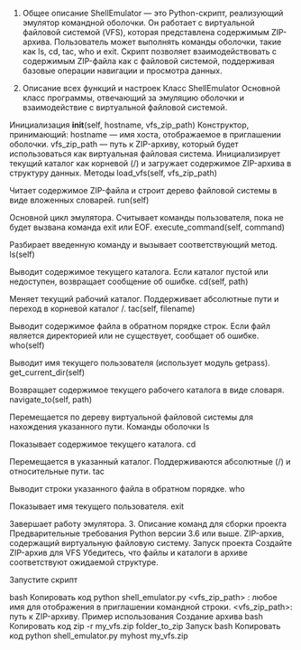 
1. Общее описание
ShellEmulator — это Python-скрипт, реализующий эмулятор командной оболочки. Он работает с виртуальной файловой системой (VFS), которая представлена содержимым ZIP-архива. Пользователь может выполнять команды оболочки, такие как ls, cd, tac, who и exit. Скрипт позволяет взаимодействовать с содержимым ZIP-файла как с файловой системой, поддерживая базовые операции навигации и просмотра данных.

2. Описание всех функций и настроек
Класс ShellEmulator
Основной класс программы, отвечающий за эмуляцию оболочки и взаимодействие с виртуальной файловой системой.

Инициализация
__init__(self, hostname, vfs_zip_path)
Конструктор, принимающий:
hostname — имя хоста, отображаемое в приглашении оболочки.
vfs_zip_path — путь к ZIP-архиву, который будет использоваться как виртуальная файловая система.
Инициализирует текущий каталог как корневой (/) и загружает содержимое ZIP-архива в структуру данных.
Методы
load_vfs(self, vfs_zip_path)

Читает содержимое ZIP-файла и строит дерево файловой системы в виде вложенных словарей.
run(self)

Основной цикл эмулятора. Считывает команды пользователя, пока не будет вызвана команда exit или EOF.
execute_command(self, command)

Разбирает введенную команду и вызывает соответствующий метод.
ls(self)

Выводит содержимое текущего каталога.
Если каталог пустой или недоступен, возвращает сообщение об ошибке.
cd(self, path)

Меняет текущий рабочий каталог.
Поддерживает абсолютные пути и переход в корневой каталог /.
tac(self, filename)

Выводит содержимое файла в обратном порядке строк.
Если файл является директорией или не существует, сообщает об ошибке.
who(self)

Выводит имя текущего пользователя (использует модуль getpass).
get_current_dir(self)

Возвращает содержимое текущего рабочего каталога в виде словаря.
navigate_to(self, path)

Перемещается по дереву виртуальной файловой системы для нахождения указанного пути.
Команды оболочки
ls

Показывает содержимое текущего каталога.
cd <path>

Перемещается в указанный каталог. Поддерживаются абсолютные (/) и относительные пути.
tac <filename>

Выводит строки указанного файла в обратном порядке.
who

Показывает имя текущего пользователя.
exit

Завершает работу эмулятора.
3. Описание команд для сборки проекта
Предварительные требования
Python версии 3.6 или выше.
ZIP-архив, содержащий виртуальную файловую систему.
Запуск проекта
Создайте ZIP-архив для VFS
Убедитесь, что файлы и каталоги в архиве соответствуют ожидаемой структуре.

Запустите скрипт

bash
Копировать код
python shell_emulator.py <hostname> <vfs_zip_path>
<hostname>: любое имя для отображения в приглашении командной строки.
<vfs_zip_path>: путь к ZIP-архиву.
Пример использования
Создание архива
bash
Копировать код
zip -r my_vfs.zip folder_to_zip
Запуск
bash
Копировать код
python shell_emulator.py myhost my_vfs.zip

